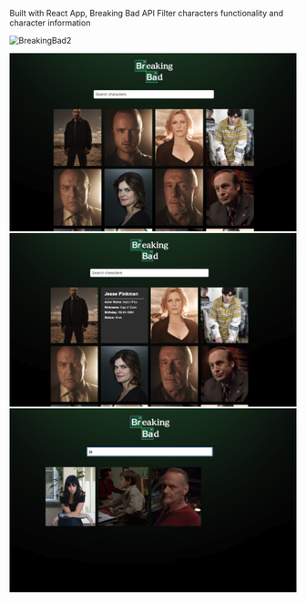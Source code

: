 Built with React App,
Breaking Bad API
Filter characters functionality and character information


![BreakingBad2](https://user-images.githubusercontent.com/62231878/102180319-85a51000-3e5d-11eb-83eb-7626c5c0a5cb.gif)


![](images/breakingbad.jpg)
![](images/breakingbad2.jpg)
![](images/breakingbad3.jpg)
